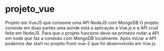 # projeto_vue
Projeto em VueJS que consome uma API NodeJS com MongoDB
O projeto consiste em duas partes uma aonde está a aplicação e Vue.js e a API crud feita em NodeJS.
Para que o projeto funcione deve-se primeiro rodar a API em node que faz a conexão com MongoDB localmente.
Após iniciar a API podemos dar start no projeto front-vue-2 que foi desenvolvido em Vue.js.
